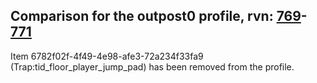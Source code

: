 ## Comparison for the outpost0 profile, rvn: [769](https://github.com/PRO100KatYT/FortniteProfileRevisions/tree/main/profiles/outpost0/769%20outpost0.json)-[771](https://github.com/PRO100KatYT/FortniteProfileRevisions/tree/main/profiles/outpost0/771%20outpost0.json)

Item 6782f02f-4f49-4e98-afe3-72a234f33fa9 (Trap:tid_floor_player_jump_pad) has been removed from the profile.
<br><br>
